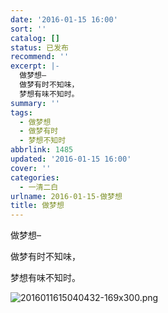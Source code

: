 ```yaml
---
date: '2016-01-15 16:00'
sort: ''
catalog: []
status: 已发布
recommend: ''
excerpt: |-
  做梦想–
  做梦有时不知味，
  梦想有味不知时。
summary: ''
tags:
  - 做梦想
  - 做梦有时
  - 梦想不知时
abbrlink: 1485
updated: '2016-01-15 16:00'
cover: ''
categories:
  - 一清二白
urlname: 2016-01-15-做梦想
title: 做梦想
---
```


做梦想–


做梦有时不知味，


梦想有味不知时。


![2016011615040432-169x300.png](http://image.bmqy.net/uploads/2016/01/2016011615040432-169x300.png)

